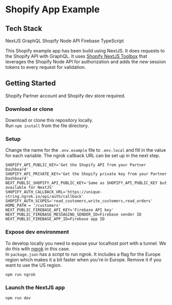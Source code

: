 # Shopify App Example

## Tech Stack
NextJS
GraphQL
Shopify Node API
Firebase
TypeScript

This Shopify example app has been build using NextJS. It does requests to the Shopify API with GraphQL. It uses [Shopify NextJS Toolbox](https://github.com/ctrlaltdylan/shopify-nextjs-toolbox) that leverages the Shopify Node API for authorization and adds the _new_ session tokens to every request for validation.

## Getting Started
Shopify Partner account and Shopify dev store required.

### Download or clone
Download or clone this repository locally.  
Run `npm install` from the file directory.

### Setup
Change the name for the `.env.example` file to `.env.local` and fill in the value for each variable. The ngrok callback URL can be set up in the next step.
```
SHOPIFY_API_PUBLIC_KEY='Get the Shopify API from your Partner Dashboard'
SHOPIFY_API_PRIVATE_KEY='Get the Shopify private key from your Partner Dashboard'
NEXT_PUBLIC_SHOPIFY_API_PUBLIC_KEY='Same as SHOPIFY_API_PUBLIC_KEY but available for NextJS'
SHOPIFY_AUTH_CALLBACK_URL='https://unique-string.ngrok.io/api/auth/callback'
SHOPIFY_AUTH_SCOPES='read_customers,write_customers,read_orders'
HOME_PATH = '/customers'
NEXT_PUBLIC_FIREBASE_API_KEY='Firebase API key'
NEXT_PUBLIC_FIREBASE_MESSAGING_SENDER_ID=Firebase sender ID
NEXT_PUBLIC_FIREBASE_APP_ID=Firebase app ID
```

### Expose dev environment
To develop locally you need to expose your localhost port with a tunnel. We do this with [ngrok](https://ngrok.io) in this case.  
In `package.json` has a script to run ngrok. It includes a flag for the Europe region which makes it a bit faster when you're in Europe. Remove it if you want to use the US region.
```
npm run ngrok
```

### Launch the NextJS app
```
npm run dev
```
